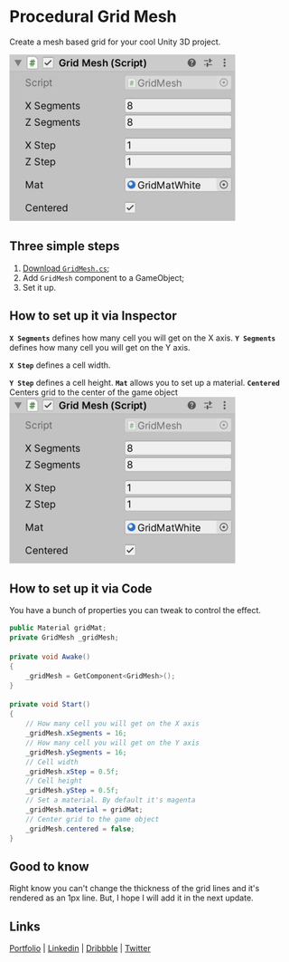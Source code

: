 # Procedural Grid Mesh
Create a mesh based grid for your cool Unity 3D project.


![Grid Mesh Demo 1](/Images/gridMeshUnityInspector.png)

## Three simple steps
1. [Download `GridMesh.cs`](https://raw.githubusercontent.com/Volorf/Hover3D.js/master/hover3D.js);
2. Add `GridMesh` component to a GameObject;
3. Set it up.

<!-- 🔥 [YouTube Tutorial](https://youtube.com/) -->

## How to set up it via Inspector
**`X Segments`** defines how many cell you will get on the X axis.
**`Y Segments`** defines how many cell you will get on the Y axis.

**`X Step`** defines a cell width.

**`Y Step`** defines a cell height.
**`Mat`** allows you to set up a material.
**`Centered`** Centers grid to the center of the game object
![Grid Mesh Unity 3D Inspector](/Images/gridMeshUnityInspector.png)

## How to set up it via Code
You have a bunch of properties you can tweak to control the effect.
```csharp
public Material gridMat;
private GridMesh _gridMesh;

private void Awake() 
{
    _gridMesh = GetComponent<GridMesh>();
}

private void Start()
{
    // How many cell you will get on the X axis
    _gridMesh.xSegments = 16;
    // How many cell you will get on the Y axis
    _gridMesh.ySegments = 16;
    // Cell width
    _gridMesh.xStep = 0.5f;
    // Cell height
    _gridMesh.yStep = 0.5f;
    // Set a material. By default it's magenta
    _gridMesh.material = gridMat;
    // Center grid to the game object
    _gridMesh.centered = false;
}
```

## Good to know
Right know you can't change the thickness of the grid lines and it's rendered as an 1px line. But, I hope I will add it in the next update.

## Links
[Portfolio](https://olegfrolov.design/) | [Linkedin](https://www.linkedin.com/in/oleg-frolov-6a6a4752/) | [Dribbble](https://dribbble.com/Volorf) | [Twitter](https://www.twitter.com/volorf) 

